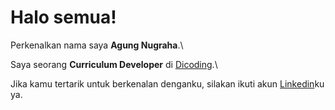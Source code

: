 # Halo semua! 

Perkenalkan nama saya **Agung Nugraha**.\

Saya seorang **Curriculum Developer** di [Dicoding](https://www.dicoding.com/).\

Jika kamu tertarik untuk berkenalan denganku, silakan ikuti akun [Linkedin](https://www.linkedin.com/in/gilang-adhan/)ku ya.

